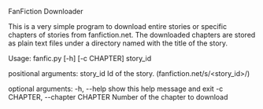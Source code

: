 FanFiction Downloader

This is a very simple program to download entire stories or specific chapters of
stories from fanfiction.net. The downloaded chapters are stored as plain text
files under a directory named with the title of the story.

Usage: fanfic.py [-h] [-c CHAPTER] story_id

positional arguments:
  story_id              Id of the story. (fanfiction.net/s/<story_id>/)

optional arguments:
  -h, --help            show this help message and exit
  -c CHAPTER, --chapter CHAPTER
                        Number of the chapter to download
